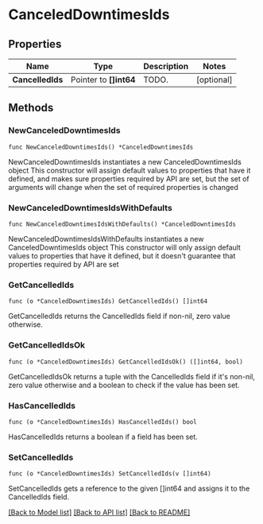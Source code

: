 # CanceledDowntimesIds

## Properties

Name | Type | Description | Notes
------------ | ------------- | ------------- | -------------
**CancelledIds** | Pointer to **[]int64** | TODO. | [optional] 

## Methods

### NewCanceledDowntimesIds

`func NewCanceledDowntimesIds() *CanceledDowntimesIds`

NewCanceledDowntimesIds instantiates a new CanceledDowntimesIds object
This constructor will assign default values to properties that have it defined,
and makes sure properties required by API are set, but the set of arguments
will change when the set of required properties is changed

### NewCanceledDowntimesIdsWithDefaults

`func NewCanceledDowntimesIdsWithDefaults() *CanceledDowntimesIds`

NewCanceledDowntimesIdsWithDefaults instantiates a new CanceledDowntimesIds object
This constructor will only assign default values to properties that have it defined,
but it doesn't guarantee that properties required by API are set

### GetCancelledIds

`func (o *CanceledDowntimesIds) GetCancelledIds() []int64`

GetCancelledIds returns the CancelledIds field if non-nil, zero value otherwise.

### GetCancelledIdsOk

`func (o *CanceledDowntimesIds) GetCancelledIdsOk() ([]int64, bool)`

GetCancelledIdsOk returns a tuple with the CancelledIds field if it's non-nil, zero value otherwise
and a boolean to check if the value has been set.

### HasCancelledIds

`func (o *CanceledDowntimesIds) HasCancelledIds() bool`

HasCancelledIds returns a boolean if a field has been set.

### SetCancelledIds

`func (o *CanceledDowntimesIds) SetCancelledIds(v []int64)`

SetCancelledIds gets a reference to the given []int64 and assigns it to the CancelledIds field.


[[Back to Model list]](../README.md#documentation-for-models) [[Back to API list]](../README.md#documentation-for-api-endpoints) [[Back to README]](../README.md)


